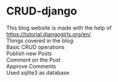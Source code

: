 # CRUD-django

This blog website is made with the help of https://tutorial.djangogirls.org/en/ <br />
Things covered in the blog: <br />
Basic CRUD operations <br />
Publish new Posts <br />
Comment on the Post <br />
Approve Comments <br />
Used sqlite3 as database
